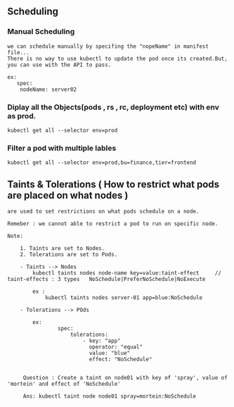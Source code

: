 ## Scheduling

### Manual Scheduling

    we can schedule manually by specifing the "nopeName" in manifest file...
    There is no way to use kubectl to update the pod once its created.But, you can use with the API to pass.
    
    ex: 
       spec:
        nodeName: server02

### Diplay all the Objects(pods , rs , rc, deployment etc) with env as prod.

    kubectl get all --selector env=prod

### Filter a pod with multiple lables

    kubectl get all --selector env=prod,bu=finance,tier=frontend
    
## Taints & Tolerations ( How to restrict what pods are placed on what nodes )

    are used to set restrictions on what pods schedule on a node.
    
    Remeber : we cannot able to restrict a pod to run on specific node.
    
    Note: 
    
        1. Taints are set to Nodes.
        2. Tolerations are set to Pods.
        
        - Taints --> Nodes
            kubectl taints nodes node-name key=value:taint-effect     // taint-effects : 3 types   NoSchedule|PreferNoSchedule|NoExecute
            
            ex : 
                kubectl taints nodes server-01 app=blue:NoSchedule
                
        - Tolerations --> POds
        
            ex: 
                    spec:
                        tolerations:
                            - key: "app"
                              operator: "equal"
                              value: "blue"
                              effect: "NoSchedule"
                
           
         Question : Create a taint on node01 with key of 'spray', value of 'mortein' and effect of 'NoSchedule'
         
         Ans: kubectl taint node node01 spray=mortein:NoSchedule
